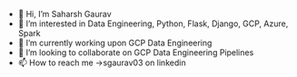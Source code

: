 - 👋 Hi, I’m Saharsh Gaurav
- 👀 I’m interested in Data Engineering, Python, Flask, Django, GCP, Azure, Spark
- 🌱 I’m currently working upon GCP Data Engineering
- 💞️ I’m looking to collaborate on GCP Data Engineering Pipelines
- 📫 How to reach me ->sgaurav03 on linkedin

<!---
sgaurav07/sgaurav07 is a ✨ special ✨ repository because its `README.md` (this file) appears on your GitHub profile.
You can click the Preview link to take a look at your changes.
--->
